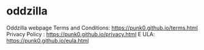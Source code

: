 # oddzilla
Oddzilla webpage
Terms and Conditions: https://punk0.github.io/terms.html 
Privacy Policy : https://punk0.github.io/privacy.html E
ULA: https://punk0.github.io/eula.html
